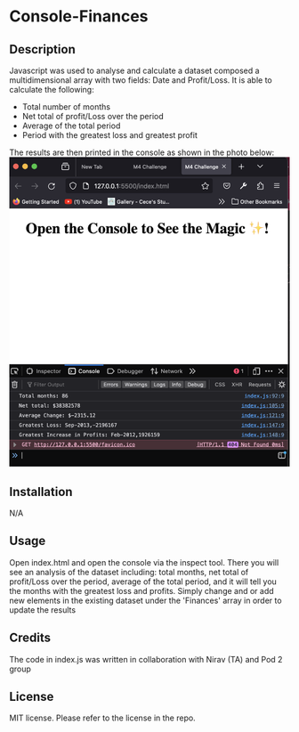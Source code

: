 # Console-Finances

## Description
Javascript was used to analyse and calculate a dataset composed a multidimensional array with two fields: Date and Profit/Loss. It is able to calculate the following:
* Total number of months
* Net total of profit/Loss over the period
* Average of the total period
* Period with the greatest loss and greatest profit

The results are then printed in the console as shown in the photo below:
![Alt text](<Images/Screenshot 2023-11-13 at 00.28.46.png>)

## Installation
N/A

## Usage
Open index.html and open the console via the inspect tool. There you will see an analysis of the dataset including: total months, net total of profit/Loss over the period, average of the total period, and it will tell you the months with the greatest loss and profits. Simply change and or add new elements in the existing dataset under the 'Finances' array in order to update the results

## Credits
The code in index.js was written in collaboration with Nirav (TA) and Pod 2 group

## License
MIT license. Please refer to the license in the repo.